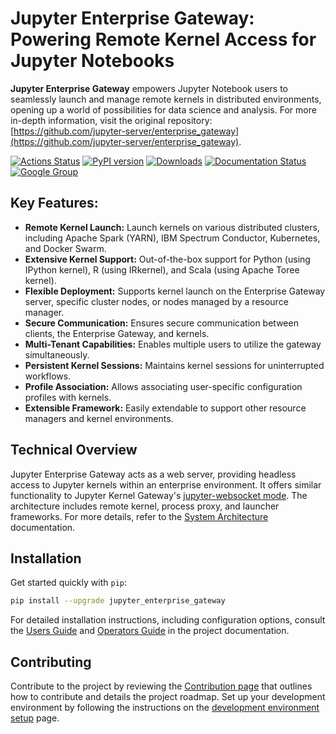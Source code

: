 # Jupyter Enterprise Gateway: Powering Remote Kernel Access for Jupyter Notebooks

**Jupyter Enterprise Gateway** empowers Jupyter Notebook users to seamlessly launch and manage remote kernels in distributed environments, opening up a world of possibilities for data science and analysis. For more in-depth information, visit the original repository: [https://github.com/jupyter-server/enterprise_gateway](https://github.com/jupyter-server/enterprise_gateway).

[![Actions Status](https://github.com/jupyter-server/enterprise_gateway/workflows/Builds/badge.svg)](https://github.com/jupyter-server/enterprise_gateway/actions)
[![PyPI version](https://badge.fury.io/py/jupyter-enterprise-gateway.svg)](https://badge.fury.io/py/jupyter-enterprise-gateway)
[![Downloads](https://pepy.tech/badge/jupyter-enterprise-gateway/month)](https://pepy.tech/project/jupyter-enterprise-gateway)
[![Documentation Status](https://readthedocs.org/projects/jupyter-enterprise-gateway/badge/?version=latest)](https://jupyter-enterprise-gateway.readthedocs.io/en/latest/?badge=latest)
[![Google Group](https://img.shields.io/badge/google-group-blue.svg)](https://groups.google.com/forum/#!forum/jupyter)

## Key Features:

*   **Remote Kernel Launch:** Launch kernels on various distributed clusters, including Apache Spark (YARN), IBM Spectrum Conductor, Kubernetes, and Docker Swarm.
*   **Extensive Kernel Support:** Out-of-the-box support for Python (using IPython kernel), R (using IRkernel), and Scala (using Apache Toree kernel).
*   **Flexible Deployment:**  Supports kernel launch on the Enterprise Gateway server, specific cluster nodes, or nodes managed by a resource manager.
*   **Secure Communication:** Ensures secure communication between clients, the Enterprise Gateway, and kernels.
*   **Multi-Tenant Capabilities:** Enables multiple users to utilize the gateway simultaneously.
*   **Persistent Kernel Sessions:** Maintains kernel sessions for uninterrupted workflows.
*   **Profile Association:**  Allows associating user-specific configuration profiles with kernels.
*   **Extensible Framework:** Easily extendable to support other resource managers and kernel environments.

## Technical Overview

Jupyter Enterprise Gateway acts as a web server, providing headless access to Jupyter kernels within an enterprise environment. It offers similar functionality to Jupyter Kernel Gateway's [jupyter-websocket mode](https://jupyter-kernel-gateway.readthedocs.io/en/latest/websocket-mode.html). The architecture includes remote kernel, process proxy, and launcher frameworks. For more details, refer to the [System Architecture](https://jupyter-enterprise-gateway.readthedocs.io/en/latest/contributors/system-architecture.html) documentation.

## Installation

Get started quickly with `pip`:

```bash
pip install --upgrade jupyter_enterprise_gateway
```

For detailed installation instructions, including configuration options, consult the [Users Guide](https://jupyter-enterprise-gateway.readthedocs.io/en/latest/users/index.html) and [Operators Guide](https://jupyter-enterprise-gateway.readthedocs.io/en/latest/operators/index.html#configuring-enterprise-gateway) in the project documentation.

## Contributing

Contribute to the project by reviewing the [Contribution page](https://jupyter-enterprise-gateway.readthedocs.io/en/latest/contributors/contrib.html) that outlines how to contribute and details the project roadmap.  Set up your development environment by following the instructions on the [development environment setup](https://jupyter-enterprise-gateway.readthedocs.io/en/latest/contributors/devinstall.html) page.